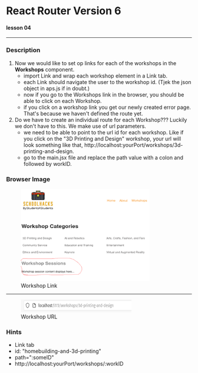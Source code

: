 # React Router Version 6
#### lesson 04
***


### Description

1. Now we would like to set op links for each of the workshops in the **Workshops** component.
   - import Link and wrap each workshop element in a Link tab.
   - each Link should navigate the user to the workshop id. (Tjek the json object in aps.js if in doubt.)
   - now if you go to the Workshops link in the browser, you should be able to click on each Workshop.
   - if you click on a workshop link you get our newly created error page. That's because we haven't defined the route yet.
2. Do we have to create an individual route for each Workshop??? Luckily we don't have to this. We make use of url parameters.
   - we need to be able to point to the url id for each workshop. Like if you click on the "3D Printing and Design" workshop, your url will
   look something like that, http://localhost:yourPort/workshops/3d-printing-and-design.
   - go to the main.jsx file and replace the path value with a colon and followed by workID.



### Browser Image

<figure>
    <img src ="src/assets/workshoplink.png"
         alt ="cras table"
         width ="350"
         height ="250">
    <figcaption>Workshop Link</figcaption>
</figure>

***

<figure>
    <img src ="src/assets/workshopurl.png"
         alt ="cras table"
         width ="300"
         height ="35">
    <figcaption>Workshop URL</figcaption>
</figure>

### Hints
- Link tab
- id: "homebuilding-and-3d-printing"
- path=":someID"
- http://localhost:yourPort/workshops/:workID











